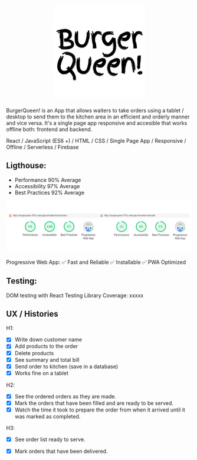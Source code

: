 <h1 align="center">
	<img width="250" src="BQReadme.png" alt="Logo">
</h1>

BurgerQueen! is an App that allows waiters to take orders using a tablet / desktop to send them to the kitchen area in an efficient and orderly manner and vice versa. It's a single page app responsive and accesible that works offline both: frontend and backend.

React / JavaScript (ES6 +) / HTML / CSS /
Single Page App / Responsive / Offline / Serverless / Firebase

## Ligthouse: 

- Performance 90% Average 
- Accessibility 97% Average
- Best Practices 92% Average


<img width="640" src="LH.png" alt="Logo">

Progressive Web App: ✅ Fast and Reliable ✅ Installable ✅ PWA Optimized

## Testing:

DOM testing with React Testing Library
Coverage: xxxxx

## UX / Histories

H1: 
* [x] Write down customer name
* [x] Add products to the order
* [x] Delete products
* [x] See summary and total bill
* [x] Send order to kitchen (save in a database)
* [x] Works fine on a tablet

H2:
* [x] See the ordered orders as they are made.
* [x] Mark the orders that have been filled and are ready to be served.
* [x] Watch the time it took to prepare the order from when it arrived until it was marked as completed.

H3:
* [x] See order list ready to serve.
* [x] Mark orders that have been delivered.



